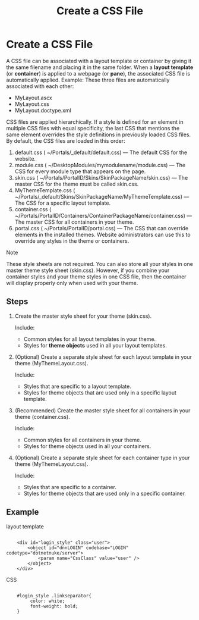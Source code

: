 ﻿---
uid: create-css
topic: create-css
locale: en
title: Create a CSS File
dnneditions: DNN Platform,Evoq Content,Evoq Engage
dnnversion: 09.02.00
parent-topic: designers-creating-themes-overview
previous-topic: create-container
next-topic: create-doctype-xml
related-topics: about-themes
links: ["[W3C specifications on cascading and inheritance](https://www.w3.org/TR/css3-cascade/)","[DNN Wiki: DotNetNuke Skins](https://www.dnnsoftware.com/wiki/dotnetnuke-skins)","[DNN Professional Training: Creating HTML Skins](https://www.dnnsoftware.com/services/professional-training/training-videos-subscription/skinning-2-creating-html-skins)"]
---

# Create a CSS File

A CSS file can be associated with a layout template or container by giving it the same filename and placing it in the same folder. When a **layout template** (or **container**) is applied to a webpage (or **pane**), the associated CSS file is automatically applied. Example: These three files are automatically associated with each other:

*   MyLayout.ascx
*   MyLayout.css
*   MyLayout.doctype.xml

CSS files are applied hierarchically. If a style is defined for an element in multiple CSS files with equal specificity, the last CSS that mentions the same element overrides the style definitions in previously loaded CSS files. By default, the CSS files are loaded in this order:

1.  default.css ( ~/Portals/_default/default.css) — The default CSS for the website.
2.  module.css ( ~/DesktopModules/mymodulename/module.css) — The CSS for every module type that appears on the page.
3.  skin.css ( ~/Portals/PortalID/Skins/SkinPackageName/skin.css) — The master CSS for the theme must be called skin.css.
4.  MyThemeTemplate.css ( ~/Portals/_default/Skins/SkinPackageName/MyThemeTemplate.css) — The CSS for a specific layout template.
5.  container.css ( ~/Portals/PortalID/Containers/ContainerPackageName/container.css) — The master CSS for all containers in your theme.
6.  portal.css ( ~/Portals/PortalID/portal.css) — The CSS that can override elements in the installed themes. Website administrators can use this to override any styles in the theme or containers.

> [!NOTE]
> These style sheets are not required. You can also store all your styles in one master theme style sheet (skin.css). However, if you combine your container styles and your theme styles in one CSS file, then the container will display properly only when used with your theme.

## Steps

1.  Create the master style sheet for your theme (skin.css).

    Include:

    *   Common styles for all layout templates in your theme.
    *   Styles for **theme objects** used in all your layout templates.

2.  (Optional) Create a separate style sheet for each layout template in your theme (MyThemeLayout.css).

    Include:

    *   Styles that are specific to a layout template.
    *   Styles for theme objects that are used only in a specific layout template.

3.  (Recommended) Create the master style sheet for all containers in your theme (container.css).

    Include:

    *   Common styles for all containers in your theme.
    *   Styles for theme objects used in all your containers.

4.  (Optional) Create a separate style sheet for each container type in your theme (MyThemeLayout.css).

    Include:

    *   Styles that are specific to a container.
    *   Styles for theme objects that are used only in a specific container.


## Example

layout template

```

    <div id="login_style" class="user">
        <object id="dnnLOGIN" codebase="LOGIN" codetype="dotnetnuke/server">
            <param name="CssClass" value="user" />
        </object>
    </div>

```

CSS

```

    #login_style .linkseparator{
         color: white;
         font-weight: bold;
    }

```
